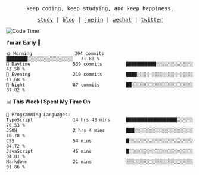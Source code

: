 <p align="center">
  <samp>
    <span>keep coding, keep studying, and keep happiness.</span>
  </samp>
</p>

<p align="center">
  <samp>
    <a href="https://github.com/ouduidui/fe-study">study</a> |
    <a href="https://deweyou.me">blog</a>  |
    <a href="https://juejin.cn/user/4309700183594366">juejin</a> |
    <a href="https://user-images.githubusercontent.com/54696834/165071004-6509e3f2-90c3-448c-9d92-3da42b0c2021.jpeg">wechat</a> |
    <a href="https://twitter.com/ouduidui">twitter</a>
  </samp>
</p>

<!--START_SECTION:waka-->
![Code Time](http://img.shields.io/badge/Code%20Time-3%2C782%20hrs%2022%20mins-blue)

**I'm an Early 🐤** 

```text
🌞 Morning                394 commits         ████████░░░░░░░░░░░░░░░░░   31.80 % 
🌆 Daytime                539 commits         ███████████░░░░░░░░░░░░░░   43.50 % 
🌃 Evening                219 commits         ████░░░░░░░░░░░░░░░░░░░░░   17.68 % 
🌙 Night                  87 commits          ██░░░░░░░░░░░░░░░░░░░░░░░   07.02 % 
```


📊 **This Week I Spent My Time On** 

```text
💬 Programming Languages: 
TypeScript               14 hrs 43 mins      ███████████████████░░░░░░   76.53 % 
JSON                     2 hrs 4 mins        ███░░░░░░░░░░░░░░░░░░░░░░   10.78 % 
CSS                      54 mins             █░░░░░░░░░░░░░░░░░░░░░░░░   04.72 % 
JavaScript               46 mins             █░░░░░░░░░░░░░░░░░░░░░░░░   04.01 % 
Markdown                 21 mins             ░░░░░░░░░░░░░░░░░░░░░░░░░   01.86 % 
```


<!--END_SECTION:waka-->
